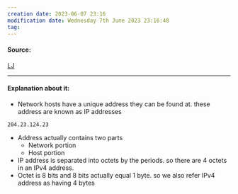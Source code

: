 ```yaml
---
creation date: 2023-06-07 23:16
modification date: Wednesday 7th June 2023 23:16:48
tag: 
---
```


#### Source:
[LJ](https://linuxjourney.com/lesson/ipv4)

--------------------------------------

#### Explanation about it:

* Network hosts have a unique address they can be found at. these address are known as IP addresses

```
204.23.124.23
```

* Address actually contains two parts
	* Network portion
	* Host portion
* IP address is separated into octets by the periods. so there are 4 octets in an IPv4 address.
* Octet is 8 bits and 8 bits actually equal 1 byte. so we also refer IPv4 address as having 4 bytes
